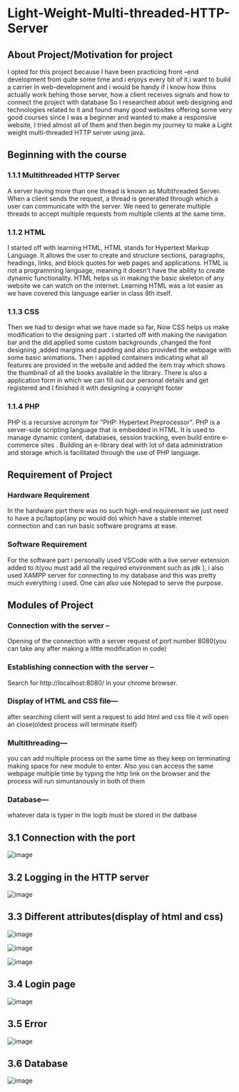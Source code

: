 # Light-Weight-Multi-threaded-HTTP-Server
## About Project/Motivation for project
I opted for this project because I have been practicing front –end development from quite some time and i enjoys every bit of it,i want to build a carrier in web-development and i would be handy if i know how thins actually work behing those server, how a client receives signals and how to connect the project with database
So I researched about web designing and technologies related to it and found many good websites offering some very good courses since I was a beginner and wanted to make a responsive website, I tried almost all of them and then begin my journey to make a Light weight multi-threaded HTTP server using java.

## Beginning with the course
### 1.1.1 Multithreaded HTTP Server 
A server having more than one thread is known as Multithreaded Server. When a client sends the request, a thread is generated through which a user can communicate with the server. We need to generate multiple threads to accept multiple requests from multiple clients at the same time. 

### 1.1.2 HTML
 I started off with learning HTML, HTML stands for Hypertext Markup Language. It allows the user to create and structure sections, paragraphs, headings, links, and block quotes for web pages and applications. HTML is not a programming language, meaning it doesn't have the ability to create dynamic functionality.
HTML helps us in making the basic skeleton of any website we can watch on the internet. Learning HTML was a lot easier as we have covered this language earlier in class 8th itself.

### 1.1.3 CSS
Then we had to design what we have made so far, Now CSS helps us make modification to the designing part . i started off with making the navigation bar and the did applied some custom backgrounds ,changed the font designing ,added margins and padding and also provided the webpage with some basic animations. Then i applied containers indicating what all features are provided in the website and added the item tray which shows the thumbnail of all the books available in the library. There is also a application form in which we can fill out our personal details and get registered and I finished it with designing a copyright footer

### 1.1.4 PHP
PHP is a recursive acronym for "PHP: Hypertext Preprocessor". PHP is a server-side scripting language that is embedded in HTML. It is used to manage dynamic content, databases, session tracking, even build entire e-commerce sites .
Building an e-library deal with lot of data administration and storage which is facilitated through the use of PHP language.


## Requirement of Project

### Hardware Requirement
In the hardware part there was no such high-end requirement we just need to have a pc/laptop(any pc would do) which have a stable internet connection and can run basic software programs at ease.
### Software Requirement
For the software part i personally used VSCode with a live server extension added to it(you must add all the required environment such as jdk ), i also used XAMPP server for connecting to my database and this was pretty much everything i used. One can also use Notepad to serve the purpose.

## Modules of Project
### Connection with the server –
Opening of the connection with a server request of port number 8080(you can take any after making a little modification in code)
### Establishing connection with the server –
Search for http://localhost:8080/ in your chrome browser.
### Display of HTML and CSS file—
after searching client will sent a request to add html and css file it will open an close(oldest process will terminate itself)
### Multithreading—
you can add multiple process on the same time as they keep on terminating making space for new module to enter. Also you can access the same webpage multiple time by typing the http link on the browser and the process will run simuntanously in both of them
### Database— 
whatever data is typer in the logib must be stored in the datbase

## 3.1 Connection with the port

![image](https://github.com/Shaksham-singhal/Light-Weight-Multi-threaded-HTTP-Server/assets/72217766/6e06f161-d267-4db0-ba23-dd4df1fbe4e1)



## 3.2 Logging in the HTTP server


![image](https://github.com/Shaksham-singhal/Light-Weight-Multi-threaded-HTTP-Server/assets/72217766/187f2f59-0b23-411d-a6cd-b19c2f5f3dd0)



## 3.3 Different attributes(display of html and css)

![image](https://github.com/Shaksham-singhal/Light-Weight-Multi-threaded-HTTP-Server/assets/72217766/a52695d8-6aa0-490b-a49e-c82c3300c49d)

![image](https://github.com/Shaksham-singhal/Light-Weight-Multi-threaded-HTTP-Server/assets/72217766/dda616ca-21fc-409e-9ae4-461672b5c45b)

![image](https://github.com/Shaksham-singhal/Light-Weight-Multi-threaded-HTTP-Server/assets/72217766/8f0fceee-2d35-4dfd-9061-1e5bfac8aae6)


## 3.4 Login page

![image](https://github.com/Shaksham-singhal/Light-Weight-Multi-threaded-HTTP-Server/assets/72217766/3d762558-a91c-4ec2-b68b-5070e9a43bbe)




## 3.5 Error

![image](https://github.com/Shaksham-singhal/Light-Weight-Multi-threaded-HTTP-Server/assets/72217766/08d9cf63-b02e-4f7c-9f96-fcc17c96c2db)



## 3.6 Database

![image](https://github.com/Shaksham-singhal/Light-Weight-Multi-threaded-HTTP-Server/assets/72217766/bebfac9c-c445-4663-8f15-90189135c966)
















